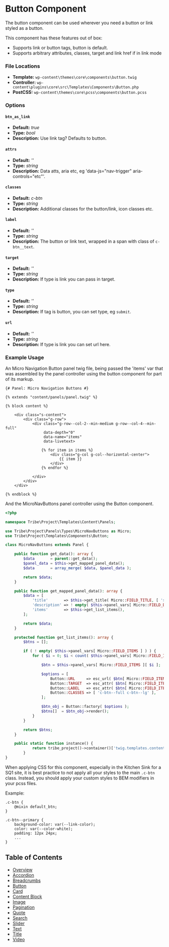 #  Button Component

The button component can be used wherever you need a button or link styled as a button.

This component has these features out of box:  

* Supports link or button tags, button is default. 
* Supports arbitrary attributes, classes, target and link href if in link mode

### File Locations

* **Template:** `wp-content\themes\core\components\button.twig`
* **Controller:** `wp-content\plugins\core\src\Templates\Components\Button.php`
* **PostCSS:** `wp-content\themes\core\pcss\components\button.pcss`

### Options

#### `btn_as_link` 
* **Default:** _true_ 
* **Type:** _bool_ 
* **Description:** Use link tag? Defaults to button.

#### `attrs` 
* **Default:** _''_ 
* **Type:** _string_ 
* **Description:** Data atts, aria etc, eg 'data-js="nav-trigger" aria-controls="etc"'.

#### `classes` 
* **Default:** _c-btn_ 
* **Type:** _string_ 
* **Description:** Additional classes for the button/link, icon classes etc.

#### `label` 
* **Default:** _''_ 
* **Type:** _string_ 
* **Description:** The button or link text, wrapped in a span with class of `c-btn__text`.
#### `target` 
* **Default:** _''_ 
* **Type:** _string_ 
* **Description:** If type is link you can pass in target.

#### `type` 
* **Default:** _''_ 
* **Type:** _string_ 
* **Description:** If tag is button, you can set type, eg `submit`.

#### `url` 
* **Default:** _''_ 
* **Type:** _string_ 
* **Description:** If type is link you can set url here.

### Example Usage

An Micro Navigation Button panel twig file, being passed the 'items' var that was assembled by the panel controller using the  button component for part of its markup.

```twig
{# Panel: Micro Navigation Buttons #}

{% extends "content/panels/panel.twig" %}

{% block content %}

	<div class="s-content">
		<div class="g-row">
			<div class="g-row--col-2--min-medium g-row--col-4--min-full"
			     data-depth="0"
			     data-name="items"
			     data-livetext>

				{% for item in items %}
					<div class="g-col g-col--horizontal-center">
						{{ item }}
					</div>
				{% endfor %}

			</div>
		</div>
	</div>

{% endblock %}

```

And the MicroNavButtons panel controller using the Button component.

```php
<?php

namespace Tribe\Project\Templates\Content\Panels;

use Tribe\Project\Panels\Types\MicroNavButtons as Micro;
use Tribe\Project\Templates\Components\Button;

class MicroNavButtons extends Panel {

	public function get_data(): array {
		$data       = parent::get_data();
		$panel_data = $this->get_mapped_panel_data();
		$data       = array_merge( $data, $panel_data );

		return $data;
	}

	public function get_mapped_panel_data(): array {
		$data = [
			'title'       => $this->get_title( Micro::FIELD_TITLE, [ 'site-section__title', 'h2' ] ),
			'description' => ! empty( $this->panel_vars[ Micro::FIELD_DESCRIPTION ] ) ? $this->panel_vars[ Micro::FIELD_DESCRIPTION ] : false,
			'items'       => $this->get_list_items(),
		];

		return $data;
	}

	protected function get_list_items(): array {
		$btns = [];

		if ( ! empty( $this->panel_vars[ Micro::FIELD_ITEMS ] ) ) {
			for ( $i = 0; $i < count( $this->panel_vars[ Micro::FIELD_ITEMS ] ); $i ++ ) {

				$btn = $this->panel_vars[ Micro::FIELD_ITEMS ][ $i ];

				$options = [
					Button::URL     => esc_url( $btn[ Micro::FIELD_ITEM_CTA ]['url'] ),
					Button::TARGET  => esc_attr( $btn[ Micro::FIELD_ITEM_CTA ]['target'] ),
					Button::LABEL   => esc_attr( $btn[ Micro::FIELD_ITEM_CTA ]['label'] ),
					Button::CLASSES => [ 'c-btn--full c-btn--lg' ],
				];

				$btn_obj = Button::factory( $options );
				$btns[]  = $btn_obj->render();
			}
		}

		return $btns;
	}

	public static function instance() {
			return tribe_project()->container()['twig.templates.content/panels/micronavbuttons'];
		}
}

```

When applying CSS for this component, especially in the Kitchen Sink for a SQ1 site, it is best practice to not apply all your styles to the main `.c-btn` class. Instead, you should apply your custom styles to BEM modifiers in your pcss files.

Example:
```pcss
.c-btn {
    @mixin default_btn;
}

.c-btn--primary {
    background-color: var(--link-color);
    color: var(--color-white);
    padding: 12px 24px;
    ...
}
```
## Table of Contents

* [Overview](/docs/theme/components/README.md)
* [Accordion](/docs/theme/components/accordion.md)
* [Breadcrumbs](/docs/theme/components/breadcrumbs.md)
* [Button](/docs/theme/components/button.md)
* [Card](/docs/theme/components/card.md)
* [Content Block](/docs/theme/components/content_block.md)
* [Image](/docs/theme/components/Image.md)
* [Pagination](/docs/theme/components/pagination.md)
* [Quote](/docs/theme/components/quote.md)
* [Search](/docs/theme/components/search.md)
* [Slider](/docs/theme/components/slider.md)
* [Text](/docs/theme/components/text.md)
* [Title](/docs/theme/components/title.md)
* [Video](/docs/theme/components/video.md)
